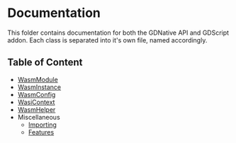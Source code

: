 # Documentation

This folder contains documentation for both the GDNative API and GDScript
addon. Each class is separated into it's own file, named accordingly.

## Table of Content

* [WasmModule](./WasmModule.md)
* [WasmInstance](./WasmInstance.md)
* [WasmConfig](./WasmConfig.md)
* [WasiContext](./WasiContext.md)
* [WasmHelper](./WasmHelper.md)
* Miscellaneous
  * [Importing](./misc/Importing.md)
  * [Features](./misc/Features.md)
